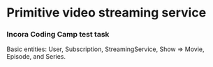 # Primitive video streaming service

### Incora Coding Camp test task 

Basic entities: User, Subscription, StreamingService, Show => Movie, Episode, and Series.

